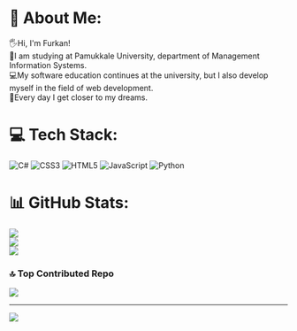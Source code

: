# 🥷 About Me:
🖐Hi, I'm Furkan!<br>🏫I am studying at Pamukkale University, department of Management Information Systems.<br>💻My software education continues at the university, but I also develop myself in the field of web development.<br>🚀Every day I get closer to my dreams.


# 💻 Tech Stack:
![C#](https://img.shields.io/badge/c%23-%23239120.svg?style=flat&logo=c-sharp&logoColor=white) ![CSS3](https://img.shields.io/badge/css3-%231572B6.svg?style=flat&logo=css3&logoColor=white) ![HTML5](https://img.shields.io/badge/html5-%23E34F26.svg?style=flat&logo=html5&logoColor=white) ![JavaScript](https://img.shields.io/badge/javascript-%23323330.svg?style=flat&logo=javascript&logoColor=%23F7DF1E) ![Python](https://img.shields.io/badge/python-3670A0?style=flat&logo=python&logoColor=ffdd54)
# 📊 GitHub Stats:
![](https://github-readme-stats.vercel.app/api?username=FurkanSARIKAVAK&theme=solarized-dark&hide_border=false&include_all_commits=false&count_private=false)<br/>
![](https://github-readme-streak-stats.herokuapp.com/?user=FurkanSARIKAVAK&theme=solarized-dark&hide_border=false)<br/>
![](https://github-readme-stats.vercel.app/api/top-langs/?username=FurkanSARIKAVAK&theme=solarized-dark&hide_border=false&include_all_commits=false&count_private=false&layout=compact)

### 🔝 Top Contributed Repo
![](https://github-contributor-stats.vercel.app/api?username=FurkanSARIKAVAK&limit=5&theme=algolia&combine_all_yearly_contributions=true)

---
[![](https://visitcount.itsvg.in/api?id=FurkanSARIKAVAK&icon=2&color=1)](https://visitcount.itsvg.in)

<!-- Proudly created with GPRM ( https://gprm.itsvg.in ) -->
